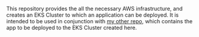 This repository provides the all the necessary AWS infrastructure, and creates an EKS Cluster to which an application can be deployed.
It is intended to be used in conjunction with [my other repo](https://github.com/izetter/k8s-3-app), which contains the app to be deployed to the EKS Cluster created here.
